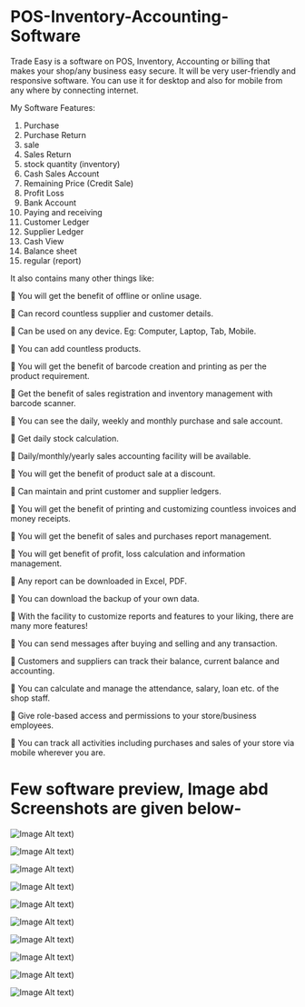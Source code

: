# POS-Inventory-Accounting-Software
Trade Easy is a software on POS, Inventory, Accounting or billing that makes your shop/any business easy secure. It will be very user-friendly and responsive software. You can use it for desktop and also for mobile from any where by connecting internet.

My Software Features:
1. Purchase
2. Purchase Return
3. sale
4. Sales Return
5. stock quantity (inventory)
6. Cash Sales Account
7. Remaining Price (Credit Sale)
8. Profit Loss
9. Bank Account
10. Paying and receiving
11. Customer Ledger
12. Supplier Ledger
13. Cash View
14. Balance sheet
15. regular (report)

It also contains many other things like:

🔰 You will get the benefit of offline or online usage.

🔰 Can record countless supplier and customer details.

🔰 Can be used on any device. Eg: Computer, Laptop, Tab, Mobile.

🔰 You can add countless products.

🔰 You will get the benefit of barcode creation and printing as per the product requirement.

🔰 Get the benefit of sales registration and inventory management with barcode scanner.

🔰 You can see the daily, weekly and monthly purchase and sale account.

🔰 Get daily stock calculation.

🔰 Daily/monthly/yearly sales accounting facility will be available.

🔰 You will get the benefit of product sale at a discount.

🔰 Can maintain and print customer and supplier ledgers.

🔰 You will get the benefit of printing and customizing countless invoices and money receipts.

🔰 You will get the benefit of sales and purchases report management.

🔰 You will get benefit of profit, loss calculation and information management.

🔰 Any report can be downloaded in Excel, PDF.

🔰 You can download the backup of your own data.

🔰 With the facility to customize reports and features to your liking, there are many more features!

🔰 You can send messages after buying and selling and any transaction.

🔰 Customers and suppliers can track their balance, current balance and accounting.

🔰 You can calculate and manage the attendance, salary, loan etc. of the shop staff.

🔰 Give role-based access and permissions to your store/business employees.

🔰 You can track all activities including purchases and sales of your store via mobile wherever you are.


# Few software preview, Image abd Screenshots are given below-

![Image Alt text](https://raw.githubusercontent.com/raihansarkar567/POS-Inventory-Accounting-Software/main/1.png "POS Interface"))

![Image Alt text](https://raw.githubusercontent.com/raihansarkar567/POS-Inventory-Accounting-Software/main/2.png "POS Interface"))

![Image Alt text](https://raw.githubusercontent.com/raihansarkar567/POS-Inventory-Accounting-Software/main/3.png "POS Interface"))

![Image Alt text](https://raw.githubusercontent.com/raihansarkar567/POS-Inventory-Accounting-Software/main/4.png "POS Interface"))

![Image Alt text](https://raw.githubusercontent.com/raihansarkar567/POS-Inventory-Accounting-Software/main/5.png "POS Interface"))

![Image Alt text](https://raw.githubusercontent.com/raihansarkar567/POS-Inventory-Accounting-Software/main/6.png "POS Interface"))

![Image Alt text](https://raw.githubusercontent.com/raihansarkar567/POS-Inventory-Accounting-Software/main/7.png "POS Interface"))

![Image Alt text](https://raw.githubusercontent.com/raihansarkar567/POS-Inventory-Accounting-Software/main/8.png "POS Interface"))

![Image Alt text](https://raw.githubusercontent.com/raihansarkar567/POS-Inventory-Accounting-Software/main/9.png "POS Interface"))

![Image Alt text](https://raw.githubusercontent.com/raihansarkar567/POS-Inventory-Accounting-Software/main/10.png "POS Interface"))
